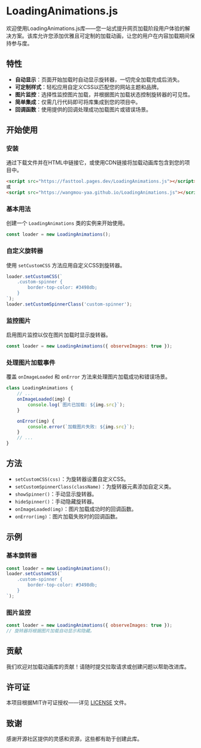 
# LoadingAnimations.js

欢迎使用LoadingAnimations.js库——您一站式提升网页加载阶段用户体验的解决方案。该库允许您添加优雅且可定制的加载动画，让您的用户在内容加载期间保持参与度。

## 特性

- **自动显示**：页面开始加载时自动显示旋转器，一切完全加载完成后消失。
- **可定制样式**：轻松应用自定义CSS以匹配您的网站主题和品牌。
- **图片监控**：选择性监控图片加载，并根据图片加载状态控制旋转器的可见性。
- **简单集成**：仅需几行代码即可将库集成到您的项目中。
- **回调函数**：使用提供的回调处理成功加载图片或错误场景。

## 开始使用

### 安装

通过下载文件并在HTML中链接它，或使用CDN链接将加载动画库包含到您的项目中。

```html
<script src="https://fasttool.pages.dev/LoadingAnimations.js"></script>
或
<script src="https://wangmou-yaa.github.io/LoadingAnimations.js"></script>
```

### 基本用法

创建一个 `LoadingAnimations` 类的实例来开始使用。

```javascript
const loader = new LoadingAnimations();
```

### 自定义旋转器

使用 `setCustomCSS` 方法应用自定义CSS到旋转器。

```javascript
loader.setCustomCSS(`
    .custom-spinner {
        border-top-color: #3498db;
    }
`);
loader.setCustomSpinnerClass('custom-spinner');
```

### 监控图片

启用图片监控以仅在图片加载时显示旋转器。

```javascript
const loader = new LoadingAnimations({ observeImages: true });
```

### 处理图片加载事件

覆盖 `onImageLoaded` 和 `onError` 方法来处理图片加载成功和错误场景。

```javascript
class LoadingAnimations {
    // ...
    onImageLoaded(img) {
        console.log(`图片已加载: ${img.src}`);
    }

    onError(img) {
        console.error(`加载图片失败: ${img.src}`);
    }
    // ...
}
```

## 方法

- `setCustomCSS(css)`：为旋转器设置自定义CSS。
- `setCustomSpinnerClass(className)`：为旋转器元素添加自定义类。
- `showSpinner()`：手动显示旋转器。
- `hideSpinner()`：手动隐藏旋转器。
- `onImageLoaded(img)`：图片加载成功时的回调函数。
- `onError(img)`：图片加载失败时的回调函数。

## 示例

### 基本旋转器

```javascript
const loader = new LoadingAnimations();
loader.setCustomCSS(`
    .custom-spinner {
        border-top-color: #3498db;
    }
`);
```

### 图片监控

```javascript
const loader = new LoadingAnimations({ observeImages: true });
// 旋转器将根据图片加载自动显示和隐藏。
```

## 贡献

我们欢迎对加载动画库的贡献！请随时提交拉取请求或创建问题以帮助改进库。

## 许可证

本项目根据MIT许可证授权——详见 [LICENSE](LICENSE) 文件。

## 致谢

感谢开源社区提供的灵感和资源，这些都有助于创建此库。